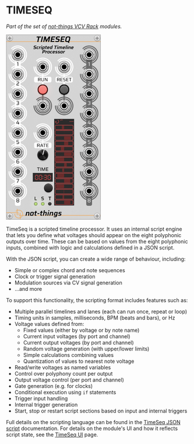 # TIMESEQ
*Part of the set of [not-things VCV Rack](../README.md) modules.*

![TimeSeq](./timeseq.png)

TimeSeq is a scripted timeline processor. It uses an internal script engine that lets you define what voltages should appear on the eight polyphonic outputs over time. These can be based on values from the eight polyphonic inputs, combined with logic and calculations defined in a JSON script.

With the JSON script, you can create a wide range of behaviour, including:
* Simple or complex chord and note sequences  
* Clock or trigger signal generation  
* Modulation sources via CV signal generation  
* ...and more

To support this functionality, the scripting format includes features such as:
* Multiple parallel timelines and lanes (each can run once, repeat or loop)
* Timing units in samples, milliseconds, BPM (beats and bars), or Hz
* Voltage values defined from:
    * Fixed values (either by voltage or by note name)
    * Current input voltages (by port and channel)
    * Current output voltages (by port and channel)
    * Random voltage generation (with upper/lower limits)
    * Simple calculations combining values
    * Quantization of values to nearest note voltage
* Read/write voltages as named variables
* Control over polyphony count per output
* Output voltage control (per port and channel)
* Gate generation (e.g. for clocks)
* Conditional execution using `if` statements
* Trigger input handling
* Internal trigger generation
* Start, stop or restart script sections based on input and internal triggers

Full details on the scripting language can be found in the [TimeSeq JSON script](TIMESEQ-JSON.md) documentation. For details on the module's UI and how it reflects script state, see the [TimeSeq UI](TIMESEQ-UI.md) page.
